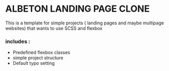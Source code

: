  
  # ALBETON LANDING PAGE CLONE
 This is a template for simple projects ( landing pages and maybe multipage websites) that wants to use SCSS and flexbox 

 ### includes :
 - Predefined flexbox classes
 - simple project structure
 - Default typo setting


 
